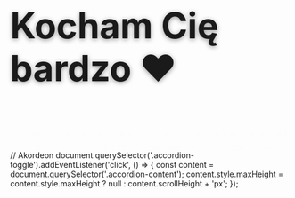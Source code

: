 <html lang="pl">
<head>
  <style>
    @import url('https://fonts.googleapis.com/css2?family=Sacramento&family=Inter:wght@400;700&display=swap');

    body {
      margin: 0;
      padding: 0;
      background: radial-gradient(circle at center, #ffdde1, #ee9ca7);
      font-family: 'Inter', sans-serif;
      color: #fff;
      height: 100vh;
      display: flex;
      justify-content: center;
      align-items: center;
      flex-direction: column;
      overflow: hidden;
      text-align: center;
    }

    h1, h2 {
      font-family: 'Sacramento', cursive;
      margin: 10px 0;
      text-shadow: 0 2px 8px rgba(0, 0, 0, 0.4);
      animation: fadeInDown 2s ease-out;
    }

    h1 {
      font-size: 4rem;
    }

    h2 {
      font-size: 3rem;
      animation: fadeInUp 3s ease-out;
    }

    p {
      font-size: 1.2rem;
      max-width: 600px;
      text-align: center;
      animation: fadeInUp 3s ease-out;
      color: #fff;
      text-shadow: 0 1px 5px rgba(0, 0, 0, 0.3);
    }
<div class="accordion-container">
  <button class="accordion-toggle">Dlaczego Cię kocham? 💖</button>
  <div class="accordion-content">
    <ul>
      <li>Bo zawsze potrafisz mnie rozśmieszyć nawet w najgorszy dzień.</li>
      <li>Bo jesteś najczulszą i najpiękniejszą duszą, jaką spotkałem.</li>
      <li>Bo przy Tobie wszystko ma sens – nawet zwykła cisza.</li>
      <li>Bo potrafisz kochać tak, jak nikt inny na tym świecie.</li>
      <li>Bo jesteś po prostu Ty – i to wystarczy. 🥺</li>
    </ul>
  </div>
</div>

    @keyframes fadeInDown {
      0% { opacity: 0; transform: translateY(-50px); }
      100% { opacity: 1; transform: translateY(0); }
    }

    @keyframes fadeInUp {
      0% { opacity: 0; transform: translateY(50px); }
      100% { opacity: 1; transform: translateY(0); }
    }

    .heart {
      position: absolute;
      width: 15px;
      height: 15px;
      background: red;
      transform: rotate(45deg);
      animation: floatUp 10s linear infinite;
      opacity: 0.6;
    }

    .heart::before,
    .heart::after {
      content: '';
      position: absolute;
      width: 15px;
      height: 15px;
      background: red;
      border-radius: 50%;
    }

    .heart::before {
      top: -7.5px;
      left: 0;
    }

    .heart::after {
      left: -7.5px;
      top: 0;
    }

    @keyframes floatUp {
      0% {
        transform: translateY(100vh) rotate(45deg);
        opacity: 0;
      }
      20% { opacity: 0.6; }
      100% {
        transform: translateY(-10vh) rotate(45deg);
        opacity: 0;
      }
    }

    .confetti {
      position: fixed;
      width: 10px;
      height: 10px;
      background-color: red;
      animation: confettiFall 3s linear forwards;
      opacity: 0.9;
      border-radius: 50%;
      z-index: 9999;
    }

    @keyframes confettiFall {
      0% { transform: translateY(-100px) rotate(0deg); opacity: 1; }
      100% { transform: translateY(100vh) rotate(720deg); opacity: 0; }
    }
    .accordion-container {
  margin-top: 30px;
  width: 80%;
  max-width: 600px;
}

.accordion-toggle {
  width: 100%;
  padding: 15px 20px;
  font-size: 1.2rem;
  background: #fff;
  color: #d94f70;
  border: none;
  border-radius: 12px;
  cursor: pointer;
  font-weight: bold;
  box-shadow: 0 4px 8px rgba(0,0,0,0.2);
  transition: background 0.3s ease;
}

.accordion-toggle:hover {
  background: #ffe4ec;
}

.accordion-content {
  max-height: 0;
  overflow: hidden;
  transition: max-height 0.5s ease;
  background: rgba(255, 255, 255, 0.2);
  border-radius: 12px;
  margin-top: 10px;
  padding: 0 20px;
}

.accordion-content ul {
  list-style: none;
  padding: 15px 0;
  margin: 0;
  color: #fff;
  text-shadow: 0 1px 5px rgba(0,0,0,0.3);
}

.accordion-content li {
  margin-bottom: 10px;
  line-height: 1.6;
}

  </style>
</head>
<body>
  <h1>Kocham Cię bardzo ❤️</h1>
  <p>Jesteś moją najważniejszą osobą. Cieszę się, że jesteś. Ta strona to tylko mały ułamek tego, co dla mnie znaczysz.</p>

  <script>
    function createHeart() {
      const heart = document.createElement('div');
      heart.classList.add('heart');
      heart.style.left = Math.random() * 100 + 'vw';
      heart.style.animationDuration = (6 + Math.random() * 4) + 's';
      heart.style.opacity = Math.random();
      document.body.appendChild(heart);
      setTimeout(() => heart.remove(), 10000);
    }
    setInterval(createHeart, 300);

    function launchConfetti() {
      for (let i = 0; i < 100; i++) {
        const confetti = document.createElement('div');
        confetti.classList.add('confetti');
        confetti.style.left = Math.random() * 100 + 'vw';
        confetti.style.backgroundColor = `hsl(${Math.random() * 360}, 100%, 70%)`;
        confetti.style.width = `${5 + Math.random() * 5}px`;
        confetti.style.height = `${5 + Math.random() * 5}px`;
        confetti.style.animationDuration = `${2 + Math.random() * 2}s`;
        document.body.appendChild(confetti);
        setTimeout(() => confetti.remove(), 4000);
      }
    }

    window.onload = launchConfetti;
  </script>

  <audio autoplay loop>
    <source src="https://cdn.pixabay.com/download/audio/2022/03/15/audio_e487f8ba46.mp3" type="audio/mpeg">
  </audio>
</body>
</html>
// Akordeon
document.querySelector('.accordion-toggle').addEventListener('click', () => {
  const content = document.querySelector('.accordion-content');
  content.style.maxHeight = content.style.maxHeight ? null : content.scrollHeight + 'px';
});




